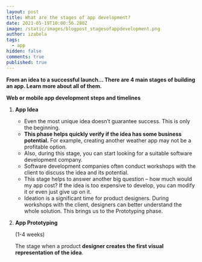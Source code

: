 ```yaml
---
layout: post
title: What are the stages of app development?
date: 2021-05-19T10:00:56.280Z
image: /static/images/blogpost_stagesofappdevelopment.png
author: izabela
tags:
  - app
hidden: false
comments: true
published: true
---
```

**From an idea to a successful launch… There are 4 main stages of building an app. Learn more about all of them.**

**Web or mobile app development steps and timelines**

1. **App Idea**

   * Even the most unique idea doesn’t guarantee success. This is only the beginning.
   * **This phase helps quickly verify if the idea has some business potential.** For example, creating another weather app may not be a profitable option.
   * Also, during this stage, you can start looking for a suitable software development company.
   * Software development companies often conduct workshops with the client to discuss the idea and its potential.
   * This stage helps to answer another big question – how much would my app cost? If the idea is too expensive to develop, you can modify it or even just give up on it.
   * Ideation is a significant time for product designers. During workshops with the client, designers can better understand the whole solution. This brings us to the Prototyping phase.
2. **App Prototyping**

   (1-4 weeks)

   The stage when a product **designer creates the first visual representation of the idea**.